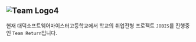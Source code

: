 ![Team Logo4](https://user-images.githubusercontent.com/103028187/207478787-61edc6be-c2ea-4fc0-aa1a-46daf2243b6d.png)
------------------------------------------
현재 대덕소프트웨어마이스터고등학교에서 학교의 취업전형 프로젝트 `JOBIS`를 진행중인 `Team Return`입니다.
